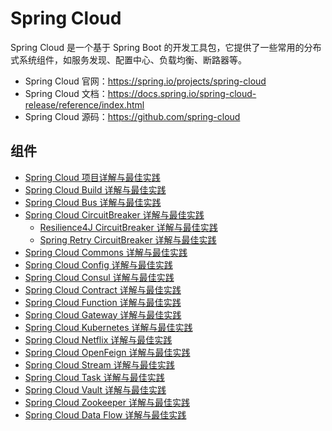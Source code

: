 # Spring Cloud

Spring Cloud 是一个基于 Spring Boot 的开发工具包，它提供了一些常用的分布式系统组件，如服务发现、配置中心、负载均衡、断路器等。

- Spring Cloud 官网：<https://spring.io/projects/spring-cloud>
- Spring Cloud 文档：<https://docs.spring.io/spring-cloud-release/reference/index.html>
- Spring Cloud 源码：<https://github.com/spring-cloud>

## 组件

- [Spring Cloud 项目详解与最佳实践](./spring-cloud-project.md)
- [Spring Cloud Build 详解与最佳实践](./spring-cloud-build.md)
- [Spring Cloud Bus 详解与最佳实践](./spring-cloud-bus.md)
- [Spring Cloud CircuitBreaker 详解与最佳实践](./spring-cloud-circuitbreaker.md)
  - [Resilience4J CircuitBreaker 详解与最佳实践](./spring-cloud-circuitbreaker-resilience4j.md)
  - [Spring Retry CircuitBreaker 详解与最佳实践](./spring-cloud-circuitbreaker-retry.md)
- [Spring Cloud Commons 详解与最佳实践](./spring-cloud-commons.md)
- [Spring Cloud Config 详解与最佳实践](./spring-cloud-config.md)
- [Spring Cloud Consul 详解与最佳实践](./spring-cloud-consul.md)
- [Spring Cloud Contract 详解与最佳实践](./spring-cloud-contract.md)
- [Spring Cloud Function 详解与最佳实践](./spring-cloud-function.md)
- [Spring Cloud Gateway 详解与最佳实践](./spring-cloud-gateway.md)
- [Spring Cloud Kubernetes 详解与最佳实践](./spring-cloud-kubernetes.md)
- [Spring Cloud Netflix 详解与最佳实践](./spring-cloud-netflix.md)
- [Spring Cloud OpenFeign 详解与最佳实践](./spring-cloud-openfeign.md)
- [Spring Cloud Stream 详解与最佳实践](./spring-cloud-stream.md)
- [Spring Cloud Task 详解与最佳实践](./spring-cloud-task.md)
- [Spring Cloud Vault 详解与最佳实践](./spring-cloud-vault.md)
- [Spring Cloud Zookeeper 详解与最佳实践](./spring-cloud-zookeeper.md)
- [Spring Cloud Data Flow 详解与最佳实践](./spring-cloud-data-flow.md)
